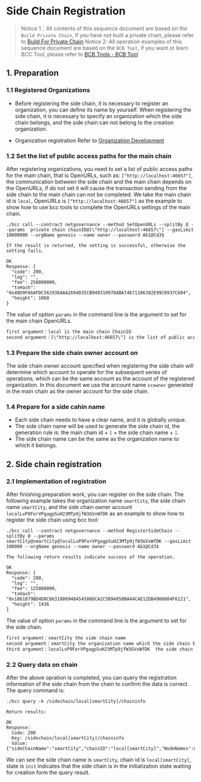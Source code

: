 # Side Chain Registration

> Notice 1：All contents of this sequence document are based on the `Build Private Chain`, if you have not built a private chain, please refer to [Build For Private Chain](../02-BuildForPrivateChain.md)
> Notice 2: All operation examples of this sequence document are based on the `BCB Tool`, if you want ot learn BCC Tool, please refer to [BCB Tools - BCB Tool](../../03-BCBTools\03-bcc.md)

## 1. Preparation

### 1.1 Registered Organizations

- Before registering the side chain, it is necessary to register an organization, you can define its name by yourself. When registering the side chain, it is necessary to specify an organization which the side chain belongs, and the side chain can not belong to the creation organization.

- Organization registration Refer to [Organization Development](../../04-SmartContractDev\SmartContract(golang)\DevSmartContract\01-DevelopmentEnvironment.md)

### 1.2 Set the list of public access paths for the main chain

After registering organizations, you need to set a list of public access paths for the main chain, that is OpenURLs, such as: `["http://localhost:46657"]`, the communication between the side chain and the main chain depends on the OpenURLs, if do not set it will cause the transaction sending from the side chain to the main chain can not be completed. We take the main chain id is `local`, OpenURLs is `["http://localhost:46657"]` as the example to show how to use bcc tools to complete the OpenURLs settings of the main chain.

```shell
./bcc call --contract netgovernance --method SetOpenURLs --splitBy @ --params  private chain chainID@[\"http://localhost:46657\"] --gasLimit 10000000 --orgName genesis --name owner --password Ab1@Cd3$

If the result is returned, the setting is successful, otherwise the setting fails.

OK
Response: {
  "code": 200,
  "log": "",
  "fee": 250000000,
  "txHash": "0x48D9F66AFDC562936AAA2694D35CB94931997DABA74671106382E99C0937C604",
  "height": 1060
}
```

The value of option `params` in the command line is the argument to set for the main chain OpenURLs.

```html
first argument：local is the main chain ChainID
second argument：[\"http://localhost:46657\"] is the list of public access paths for the main chain to be set.
```

### 1.3 Prepare the side chain owner account on

The side chain owner account specified when registering the side chain will determine which account to operate for the subsequent series of operations, which can be the same account as the account of the registered organization. In this document we use the account name `scowner` generated in the main chain as the owner account for the side chain.

### 1.4 Prepare for a side cahin name

- Each side chain needs to have a clear name, and it is globally unique.
- The side chain name will be used to generate the side chain id, the generation rule is: the main chain id + `[` + the side chain name + `]`.
- The side chain name can be the same as the organization name to which it belongs.

## 2. Side chain registration

### 2.1 Implementation of registration

After finishing preparation work, you can register on the side chain. The following example takes the organization name `smartCity`, the side chain name `smartCity`, and the side chain owner account `localLvP9ForVPgagpSuH23MTp9jfW3GVxWfDK` as an example to show how to register the side chain using bcc tool:

```shell
./bcc call --contract netgovernance --method RegisterSideChain --splitBy @ --params smartCity@smartCity@localLvP9ForVPgagpSuH23MTp9jfW3GVxWfDK --gasLimit 100000 --orgName genesis --name owner --password Ab1@Cd3$

The following return results indicate success of the operation.

OK
Response: {
  "code": 200,
  "log": "",
  "fee": 125000000,
  "txHash": "0x1861879BD4D0C8631806948454586DCA2C5B94850BA44CAE12DB4908084F6121",
  "height": 1436
}
```

The value of option `params` in the command line is the argument to set for the side chain.

```html
first argument：smartCity the side chain name
second argument：smartCity the organization name which the side chain belongs
third argument：localLvP9ForVPgagpSuH23MTp9jfW3GVxWfDK  the side chain owner account
```

### 2.2 Query data on chain

After the above opration is completed, you can query the registration information of the side chain from the chain to confirm the data is correct. The query command is:

```shell
./bcc query -k /sidechain/local[smartCity]/chaininfo

Return results:

OK
Response:
  Code: 200
  Key: /sidechain/local[smartCity]/chaininfo
  Value: {"sideChainName":"smartCity","chainID":"local[smartCity]","NodeNames":null,"orgName":"smartCity","owner":"localLvP9ForVPgagpSuH23MTp9jfW3GVxWfDK","height":0,"status":"init","gasPriceRatio":""}
```

We can see the side chain name is `smartCity`, chain id is `local[smartCity]`, state is `init` indicates that the side chain is in the initialization state waiting for creation form the query result.
